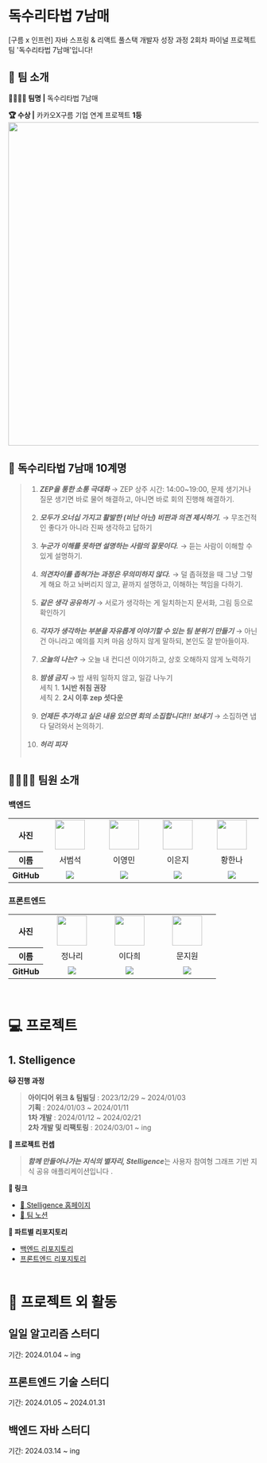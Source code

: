 # 독수리타법 7남매

[구름 x 인프런] 자바 스프링 & 리액트 풀스택 개발자 성장 과정 2회차 파이널 프로젝트 팀 '독수리타법 7남매'입니다! <br>

## 👋 팀 소개

**👨‍👩‍👧‍👦 팀명 |** 독수리타법 7남매 <br>

**🏆 수상 |** 카카오X구름 기업 연계 프로젝트 **1등**
<br>
<img src="https://github.com/Eagle-Strike-7/stelligence-frontend/assets/121412353/03ca4c43-abf0-4a07-b0af-69b48cb77879" width='650px '>

## 🦅 독수리타법 7남매 10계명

> 1. _**ZEP을 통한 소통 극대화**_ → ZEP 상주 시간: 14:00~19:00, 문제 생기거나 질문 생기면 바로 물어 해결하고, 아니면 바로 회의 진행해 해결하기. <br><br>
> 2. _**모두가 **오너십** 가지고 활발한 (비난 아닌) 비판과 의견 제시하기.**_ → 무조건적인 좋다가 아니라 진짜 생각하고 답하기 <br><br>
> 3. _**누군가 이해를 못하면 설명하는 사람의 잘못이다.**_ → 듣는 사람이 이해할 수 있게 설명하기. <br><br>
> 4. _**의견차이를 좁혀가는 과정은 무의미하지 않다.**_ → 덜 좁혀졌을 때 그냥 그렇게 해요 하고 놔버리지 않고, 끝까지 설명하고, 이해하는 책임을 다하기. <br><br>
> 5. _**같은 생각 공유하기**_ → 서로가 생각하는 게 일치하는지 문서화, 그림 등으로 확인하기 <br><br>
> 6. _**각자가 생각하는 부분을 자유롭게 이야기할 수 있는 팀 분위기 만들기**_ → 아닌 건 아니라고 예의를 지켜 마음 상하지 않게 말하되, 본인도 잘 받아들이자. <br><br>
> 7. _**오늘의 나는?**_ → 오늘 내 컨디션 이야기하고, 상호 오해하지 않게 노력하기 <br><br>
> 8. _**밤샘 금지**_ → 밤 새워 일하지 않고, 일감 나누기 <br>
>    세칙 1. **1시반 취침 권장** <br>
>    세칙 2. **2시 이후 zep 셧다운** <br><br>
> 9. _**언제든 추가하고 싶은 내용 있으면 회의 소집합니다!!! 보내기**_ → 소집하면 냅다 달려와서 논의하기.<br><br>
> 10. _**허리 피자**_ <br><br>

## 👨‍👩‍👧‍👧 팀원 소개

### 백엔드

<table width="500">
    <tbody>
        <tr>
            <th>사진</th>
            <td width="100" align="center">
                <a href="https://github.com/sbslc2000">
                    <img src="https://i.imgur.com/rU75rMa.png" width="60" height="60">
                </a>
            </td>
            <td width="100" align="center">
                <a href="https://github.com/youngandmini">
                    <img src="https://github.com/Eagle-Strike-7/.github/assets/80088671/f4b9bc55-efff-4836-a405-b27b863130a8" width="60" height="60">
                </a>
            </td>
            <td width="100" align="center">
                <a href="https://github.com/eenzzi">
                    <img src="https://i.imgur.com/PwqSp4y.png" width="60" height="60">
                </a>
            </td>
            <td width="100" align="center">
                <a href="https://github.com/Sooamazing">
                    <img src="https://i.imgur.com/AVqIC6j.png" width="60" height="60">
                </a>
            </td>
        </tr>
        <tr>
            <th>이름</th>
            <td width="100" align="center">서범석</td>
            <td width="100" align="center">이영민</td>
            <td width="100" align="center">이은지</td>
            <td width="100" align="center">황한나</td>
        </tr>
        <tr>
            <th>GitHub</th>
            <td width="100" align="center">
                <a href="https://github.com/sbslc2000">
                    <img src="http://img.shields.io/badge/youngandmini-green?style=social&logo=github"/>
                </a>
            </td>
            <td width="100" align="center">
                <a href="https://github.com/youngandmini">
                    <img src="http://img.shields.io/badge/youngandmini-green?style=social&logo=github"/>
                </a>
            </td>
            <td width="100" align="center">
                <a href="https://github.com/eenzzi">
                    <img src="http://img.shields.io/badge/eenzzi-green?style=social&logo=github"/>
                </a>
            </td>
            <td width="100" align="center">
                <a href="https://github.com/Sooamazing">
                    <img src="http://img.shields.io/badge/Sooamazing-green?style=social&logo=github"/>
                </a>
            </td>       
        </tr>
    </tbody>
</table>

### 프론트엔드

<table width="500">
<tbody>
<tr>
<th>사진</th>
<td width="100" align="center">
<a href="https://github.com/naringst"> 
<img width="60" height = "60" src="https://github.com/Eagle-Strike-7/stelligence-frontend/assets/92130993/cd75e1ac-4d76-4f3e-9b5b-59903c20c813">

</a>
</td>
<td width="100" align="center">
<a href="https://github.com/LeeDahee23">
<img width="60" height = "60" src="https://github.com/Eagle-Strike-7/stelligence-frontend/assets/92130993/b27b7f3d-8093-492f-9487-f23f869e9f6e">
</a>
</td>
<td width="100" align="center">
<a href="https://github.com/moonjw0">
<img width="60" height="60" src="https://github.com/Eagle-Strike-7/stelligence-frontend/assets/92130993/b876ea93-66a9-45a0-952d-3e490d5fa9c5">

</a>
</td>
</tr>
<tr>
<th>이름</th>
<td width="100" align="center">정나리</td>
<td width="100" align="center">이다희</td>
<td width="100" align="center">문지원</td>

</tr>

<tr>
<th>GitHub</th>
<td width="100" align="center">

<a href="https://github.com/naringst">
<img src="http://img.shields.io/badge/naringst-green?style=social&logo=github"/>
</a>
</td>
<td width="100" align="center">
<a href="https://github.com/LeeDahee23">
<img src="http://img.shields.io/badge/LeeDahee23-green?style=social&logo=github"/>
</a>
</td>
<td width="100" align="center">
<a href="https://github.com/moonjw0">
<img src="http://img.shields.io/badge/moonjw0-green?style=social&logo=github"/>
</a>
</td>
</tr>
</tbody>
</table>

<br>

# 💻 프로젝트

## 1. Stelligence

**🐱 진행 과정**

> **아이디어 위크 & 팀빌딩** : 2023/12/29 ~ 2024/01/03  
> **기획** : 2024/01/03 ~ 2024/01/11 <br/>
> **1차 개발** : 2024/01/12 ~ 2024/02/21 <br > 
> **2차 개발 및 리팩토링** : 2024/03/01 ~ ing

**💭 프로젝트 컨셉** <br> 
> ***함께 만들어나가는 지식의 별자리, Stelligence***는 사용자 참여형 그래프 기반 지식 공유 애플리케이션입니다 .

**🔗 링크** <br>

- [💫 Stelligence 홈페이지](http://www.stelligence.site) <br>
- [📝 팀 노션](https://excited-cycle-902.notion.site/7-6ff5c3b7a51c4ba9b4201a804cd37b60?pvs=4) <br/>

**📂 파트별 리포지토리** <br>

- [백엔드 리포지토리](https://github.com/Eagle-Strike-7/stelligence-backend) <br>
- [프론트엔드 리포지토리](https://github.com/Eagle-Strike-7/stelligence-frontend)
  <br><br>

# 🔎 프로젝트 외 활동

## 일일 알고리즘 스터디

기간: 2024.01.04 ~ ing

## 프론트엔드 기술 스터디

기간: 2024.01.05 ~ 2024.01.31

## 백엔드 자바 스터디

기간: 2024.03.14 ~ ing

